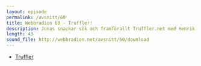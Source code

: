 ```yaml
---
layout: episode
permalink: /avsnitt/60
title: Webbradion 60 - Truffler!
description: Jonas snackar sök och framförallt Truffler.net med Henrik Lindström, en av grundarna. 
length: 43
sound_file: http://webbradion.net/avsnitt/60/download
---
```


* [Truffler](http://truffler.net)
